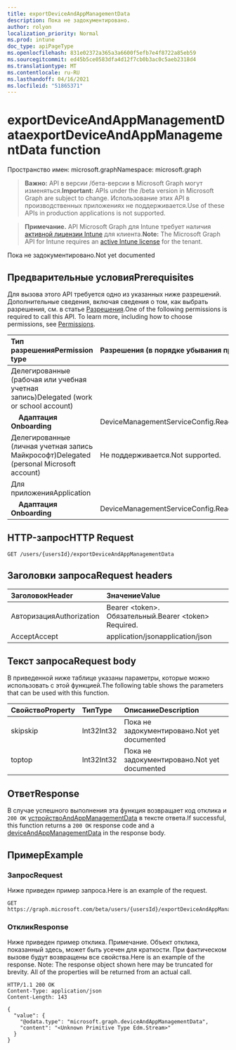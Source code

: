 ```yaml
---
title: exportDeviceAndAppManagementData
description: Пока не задокументировано.
author: rolyon
localization_priority: Normal
ms.prod: intune
doc_type: apiPageType
ms.openlocfilehash: 831e02372a365a3a6600f5efb7e4f8722a85eb59
ms.sourcegitcommit: ed45b5ce0583dfa4d12f7cb0b3ac0c5aeb2318d4
ms.translationtype: MT
ms.contentlocale: ru-RU
ms.lasthandoff: 04/16/2021
ms.locfileid: "51865371"
---
```

# <a name="exportdeviceandappmanagementdata-function"></a><span data-ttu-id="74943-103">exportDeviceAndAppManagementData</span><span class="sxs-lookup"><span data-stu-id="74943-103">exportDeviceAndAppManagementData function</span></span>

<span data-ttu-id="74943-104">Пространство имен: microsoft.graph</span><span class="sxs-lookup"><span data-stu-id="74943-104">Namespace: microsoft.graph</span></span>

> <span data-ttu-id="74943-105">**Важно:** API в версии /бета-версии в Microsoft Graph могут изменяться.</span><span class="sxs-lookup"><span data-stu-id="74943-105">**Important:** APIs under the /beta version in Microsoft Graph are subject to change.</span></span> <span data-ttu-id="74943-106">Использование этих API в производственных приложениях не поддерживается.</span><span class="sxs-lookup"><span data-stu-id="74943-106">Use of these APIs in production applications is not supported.</span></span>

> <span data-ttu-id="74943-107">**Примечание.** API Microsoft Graph для Intune требует наличия [активной лицензии Intune](https://go.microsoft.com/fwlink/?linkid=839381) для клиента.</span><span class="sxs-lookup"><span data-stu-id="74943-107">**Note:** The Microsoft Graph API for Intune requires an [active Intune license](https://go.microsoft.com/fwlink/?linkid=839381) for the tenant.</span></span>

<span data-ttu-id="74943-108">Пока не задокументировано.</span><span class="sxs-lookup"><span data-stu-id="74943-108">Not yet documented</span></span>

## <a name="prerequisites"></a><span data-ttu-id="74943-109">Предварительные условия</span><span class="sxs-lookup"><span data-stu-id="74943-109">Prerequisites</span></span>

<span data-ttu-id="74943-p102">Для вызова этого API требуется одно из указанных ниже разрешений. Дополнительные сведения, включая сведения о том, как выбрать разрешения, см. в статье [Разрешения](/graph/permissions-reference).</span><span class="sxs-lookup"><span data-stu-id="74943-p102">One of the following permissions is required to call this API. To learn more, including how to choose permissions, see [Permissions](/graph/permissions-reference).</span></span>

|<span data-ttu-id="74943-112">Тип разрешения</span><span class="sxs-lookup"><span data-stu-id="74943-112">Permission type</span></span>|<span data-ttu-id="74943-113">Разрешения (в порядке убывания привилегий)</span><span class="sxs-lookup"><span data-stu-id="74943-113">Permissions (from most to least privileged)</span></span>|
|:---|:---|
|<span data-ttu-id="74943-114">Делегированные (рабочая или учебная учетная запись)</span><span class="sxs-lookup"><span data-stu-id="74943-114">Delegated (work or school account)</span></span>||
| <span data-ttu-id="74943-115">&nbsp; &nbsp; **Адаптация**</span><span class="sxs-lookup"><span data-stu-id="74943-115">&nbsp; &nbsp; **Onboarding**</span></span> | <span data-ttu-id="74943-116">DeviceManagementServiceConfig.ReadWrite.All</span><span class="sxs-lookup"><span data-stu-id="74943-116">DeviceManagementServiceConfig.ReadWrite.All</span></span>|
|<span data-ttu-id="74943-117">Делегированные (личная учетная запись Майкрософт)</span><span class="sxs-lookup"><span data-stu-id="74943-117">Delegated (personal Microsoft account)</span></span>|<span data-ttu-id="74943-118">Не поддерживается.</span><span class="sxs-lookup"><span data-stu-id="74943-118">Not supported.</span></span>|
|<span data-ttu-id="74943-119">Для приложения</span><span class="sxs-lookup"><span data-stu-id="74943-119">Application</span></span>||
| <span data-ttu-id="74943-120">&nbsp; &nbsp; **Адаптация**</span><span class="sxs-lookup"><span data-stu-id="74943-120">&nbsp; &nbsp; **Onboarding**</span></span> | <span data-ttu-id="74943-121">DeviceManagementServiceConfig.ReadWrite.All</span><span class="sxs-lookup"><span data-stu-id="74943-121">DeviceManagementServiceConfig.ReadWrite.All</span></span>|

## <a name="http-request"></a><span data-ttu-id="74943-122">HTTP-запрос</span><span class="sxs-lookup"><span data-stu-id="74943-122">HTTP Request</span></span>

<!-- {
  "blockType": "ignored"
}
-->
``` http
GET /users/{usersId}/exportDeviceAndAppManagementData
```

## <a name="request-headers"></a><span data-ttu-id="74943-123">Заголовки запроса</span><span class="sxs-lookup"><span data-stu-id="74943-123">Request headers</span></span>

|<span data-ttu-id="74943-124">Заголовок</span><span class="sxs-lookup"><span data-stu-id="74943-124">Header</span></span>|<span data-ttu-id="74943-125">Значение</span><span class="sxs-lookup"><span data-stu-id="74943-125">Value</span></span>|
|:---|:---|
|<span data-ttu-id="74943-126">Авторизация</span><span class="sxs-lookup"><span data-stu-id="74943-126">Authorization</span></span>|<span data-ttu-id="74943-127">Bearer &lt;token&gt;. Обязательный.</span><span class="sxs-lookup"><span data-stu-id="74943-127">Bearer &lt;token&gt; Required.</span></span>|
|<span data-ttu-id="74943-128">Accept</span><span class="sxs-lookup"><span data-stu-id="74943-128">Accept</span></span>|<span data-ttu-id="74943-129">application/json</span><span class="sxs-lookup"><span data-stu-id="74943-129">application/json</span></span>|

## <a name="request-body"></a><span data-ttu-id="74943-130">Текст запроса</span><span class="sxs-lookup"><span data-stu-id="74943-130">Request body</span></span>

<span data-ttu-id="74943-131">В приведенной ниже таблице указаны параметры, которые можно использовать с этой функцией.</span><span class="sxs-lookup"><span data-stu-id="74943-131">The following table shows the parameters that can be used with this function.</span></span>

|<span data-ttu-id="74943-132">Свойство</span><span class="sxs-lookup"><span data-stu-id="74943-132">Property</span></span>|<span data-ttu-id="74943-133">Тип</span><span class="sxs-lookup"><span data-stu-id="74943-133">Type</span></span>|<span data-ttu-id="74943-134">Описание</span><span class="sxs-lookup"><span data-stu-id="74943-134">Description</span></span>|
|:---|:---|:---|
|<span data-ttu-id="74943-135">skip</span><span class="sxs-lookup"><span data-stu-id="74943-135">skip</span></span>|<span data-ttu-id="74943-136">Int32</span><span class="sxs-lookup"><span data-stu-id="74943-136">Int32</span></span>|<span data-ttu-id="74943-137">Пока не задокументировано.</span><span class="sxs-lookup"><span data-stu-id="74943-137">Not yet documented</span></span>|
|<span data-ttu-id="74943-138">top</span><span class="sxs-lookup"><span data-stu-id="74943-138">top</span></span>|<span data-ttu-id="74943-139">Int32</span><span class="sxs-lookup"><span data-stu-id="74943-139">Int32</span></span>|<span data-ttu-id="74943-140">Пока не задокументировано.</span><span class="sxs-lookup"><span data-stu-id="74943-140">Not yet documented</span></span>|

## <a name="response"></a><span data-ttu-id="74943-141">Ответ</span><span class="sxs-lookup"><span data-stu-id="74943-141">Response</span></span>

<span data-ttu-id="74943-142">В случае успешного выполнения эта функция возвращает код отклика и `200 OK` [устройствоAndAppManagementData](../resources/intune-onboarding-deviceandappmanagementdata.md) в тексте ответа.</span><span class="sxs-lookup"><span data-stu-id="74943-142">If successful, this function returns a `200 OK` response code and a [deviceAndAppManagementData](../resources/intune-onboarding-deviceandappmanagementdata.md) in the response body.</span></span>

## <a name="example"></a><span data-ttu-id="74943-143">Пример</span><span class="sxs-lookup"><span data-stu-id="74943-143">Example</span></span>

### <a name="request"></a><span data-ttu-id="74943-144">Запрос</span><span class="sxs-lookup"><span data-stu-id="74943-144">Request</span></span>

<span data-ttu-id="74943-145">Ниже приведен пример запроса.</span><span class="sxs-lookup"><span data-stu-id="74943-145">Here is an example of the request.</span></span>

``` http
GET https://graph.microsoft.com/beta/users/{usersId}/exportDeviceAndAppManagementData(skip=4,top=3)
```

### <a name="response"></a><span data-ttu-id="74943-146">Отклик</span><span class="sxs-lookup"><span data-stu-id="74943-146">Response</span></span>

<span data-ttu-id="74943-p103">Ниже приведен пример отклика. Примечание. Объект отклика, показанный здесь, может быть усечен для краткости. При фактическом вызове будут возвращены все свойства.</span><span class="sxs-lookup"><span data-stu-id="74943-p103">Here is an example of the response. Note: The response object shown here may be truncated for brevity. All of the properties will be returned from an actual call.</span></span>

``` http
HTTP/1.1 200 OK
Content-Type: application/json
Content-Length: 143

{
  "value": {
    "@odata.type": "microsoft.graph.deviceAndAppManagementData",
    "content": "<Unknown Primitive Type Edm.Stream>"
  }
}
```










